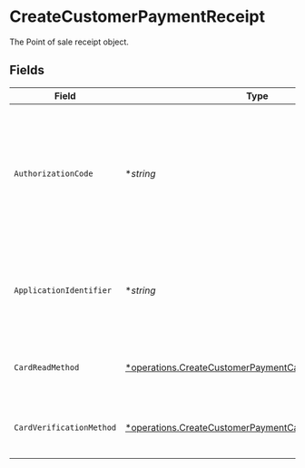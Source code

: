 # CreateCustomerPaymentReceipt

The Point of sale receipt object.


## Fields

| Field                                                                                                                             | Type                                                                                                                              | Required                                                                                                                          | Description                                                                                                                       | Example                                                                                                                           |
| --------------------------------------------------------------------------------------------------------------------------------- | --------------------------------------------------------------------------------------------------------------------------------- | --------------------------------------------------------------------------------------------------------------------------------- | --------------------------------------------------------------------------------------------------------------------------------- | --------------------------------------------------------------------------------------------------------------------------------- |
| `AuthorizationCode`                                                                                                               | **string*                                                                                                                         | :heavy_minus_sign:                                                                                                                | A unique code provided by the cardholder’s bank to confirm that the transaction was successfully approved.                        | ...                                                                                                                               |
| `ApplicationIdentifier`                                                                                                           | **string*                                                                                                                         | :heavy_minus_sign:                                                                                                                | The unique number that identifies a specific payment application on a chip card.                                                  | ...                                                                                                                               |
| `CardReadMethod`                                                                                                                  | [*operations.CreateCustomerPaymentCardReadMethod](../../models/operations/createcustomerpaymentcardreadmethod.md)                 | :heavy_minus_sign:                                                                                                                | The method by which the card was read by the terminal.                                                                            | contactless                                                                                                                       |
| `CardVerificationMethod`                                                                                                          | [*operations.CreateCustomerPaymentCardVerificationMethod](../../models/operations/createcustomerpaymentcardverificationmethod.md) | :heavy_minus_sign:                                                                                                                | The method used to verify the cardholder's identity.                                                                              | no-cvm-required                                                                                                                   |